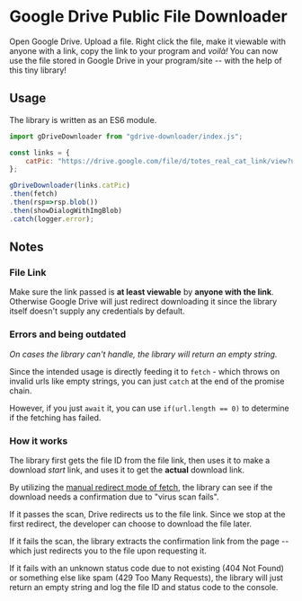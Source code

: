# Google Drive Public File Downloader

Open Google Drive.
Upload a file.
Right click the file, make it viewable with anyone with a link, copy the link to your program and *voilà!*
You can now use the file stored in Google Drive in your program/site -- with the help of this tiny library!

## Usage

The library is written as an ES6 module.

```js
import gDriveDownloader from "gdrive-downloader/index.js";

const links = {
    catPic: "https://drive.google.com/file/d/totes_real_cat_link/view?usp=share_link"
};

gDriveDownloader(links.catPic)
.then(fetch)
.then(rsp=>rsp.blob())
.then(showDialogWithImgBlob)
.catch(logger.error);
```

## Notes

### File Link

Make sure the link passed is **at least viewable** by **anyone with the link**.
Otherwise Google Drive will just redirect downloading it since the library itself doesn't supply any credentials by default.

### Errors and being outdated

*On cases the library can't handle, the library will return an empty string.*

Since the intended usage is directly feeding it to `fetch` - which throws on invalid urls like empty strings,
you can just `catch` at the end of the promise chain.

However, if you just `await` it, you can use `if(url.length == 0)` to determine if the fetching has failed.

### How it works

The library first gets the file ID from the file link, then uses it to make a download *start* link, and uses it to get the **actual** download link.

By utilizing the [manual redirect mode of fetch](https://fetch.spec.whatwg.org/#concept-request-redirect-mode), the library can see if the download needs a confirmation due to "virus scan fails".

If it passes the scan, Drive redirects us to the file link.
Since we stop at the first redirect, the developer can choose to download the file later.

If it fails the scan, the library extracts the confirmation link from the page -- which just redirects you to the file upon requesting it.

If it fails with an unknown status code due to not existing (404 Not Found) or something else like spam (429 Too Many Requests), the library will just return an empty string and log the file ID and status code to the console.
